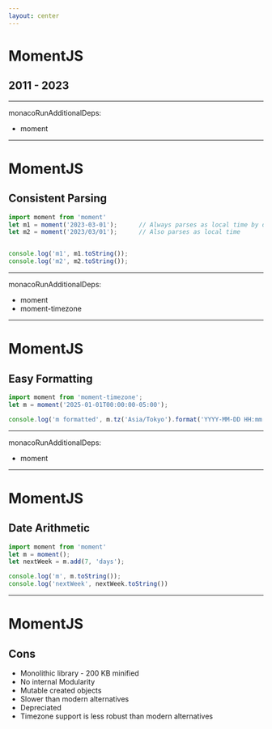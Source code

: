 ```yaml
---
layout: center
---
```


# MomentJS
## 2011 - 2023

---
monacoRunAdditionalDeps:
  - moment
---
# MomentJS
## Consistent Parsing

```ts {monaco-run}
import moment from 'moment'
let m1 = moment('2023-03-01');      // Always parses as local time by default
let m2 = moment('2023/03/01');      // Also parses as local time


console.log('m1', m1.toString());
console.log('m2', m2.toString());

```

---
monacoRunAdditionalDeps:
  - moment
  - moment-timezone
---
# MomentJS
## Easy Formatting

```ts {monaco-run}
import moment from 'moment-timezone';
let m = moment('2025-01-01T00:00:00-05:00');

console.log('m formatted', m.tz('Asia/Tokyo').format('YYYY-MM-DD HH:mm:ss')); // "2025-01-01 14:00:00"
```

---
monacoRunAdditionalDeps:
  - moment
---
# MomentJS
## Date Arithmetic

```ts {monaco-run}
import moment from 'moment'
let m = moment();
let nextWeek = m.add(7, 'days');

console.log('m', m.toString());
console.log('nextWeek', nextWeek.toString())
```

---
# MomentJS
## Cons

<v-clicks>

- Monolithic library - 200 KB minified
- No internal Modularity
- Mutable created objects
- Slower than modern alternatives
- Depreciated
- Timezone support is less robust than modern alternatives
</v-clicks>
